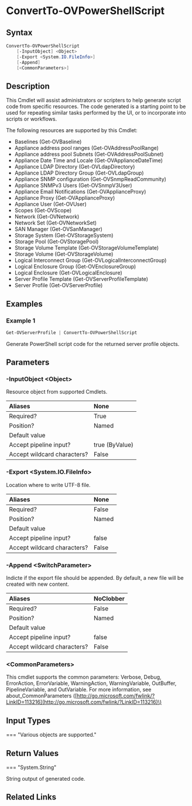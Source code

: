 ﻿---
description: Create PowerShell script from resource.
---

# ConvertTo-OVPowerShellScript

## Syntax

```powershell
ConvertTo-OVPowerShellScript
    [-InputObject] <Object>
    [-Export <System.IO.FileInfo>]
    [-Append]
    [<CommonParameters>]
```

## Description

This Cmdlet will assist administrators or scripters to help generate script code from specific resources.  The code generated is a starting point to be used for repeating similar tasks performed by the UI, or to incorporate into scripts or workflows.

The following resources are supported by this Cmdlet:

* Baselines (Get-OVBaseline)
* Appliance address pool ranges (Get-OVAddressPoolRange)
* Appliance address pool Subnets (Get-OVAddressPoolSubnet)
* Appliance Date Time and Locale (Get-OVApplianceDateTime)
* Appliance LDAP Directory (Get-OVLdapDirectory)
* Appliance LDAP Directory Group (Get-OVLdapGroup)
* Appliance SNMP configuration (Get-OVSnmpReadCommunity)
* Appliance SNMPv3 Users (Get-OVSnmpV3User)
* Appliance Email Notifications (Get-OVApplianceProxy)
* Appliance Proxy (Get-OVApplianceProxy)
* Appliance User (Get-OVUser)
* Scopes (Get-OVScope)
* Network (Get-OVNetwork)
* Network Set (Get-OVNetworkSet)
* SAN Manager (Get-OVSanManager)
* Storage System (Get-OVStorageSystem)
* Storage Pool (Get-OVStoragePool)
* Storage Volume Template (Get-OVStorageVolumeTemplate)
* Storage Volume (Get-OVStorageVolume)
* Logical Interconnect Group (Get-OVLogicalInterconnectGroup)
* Logical Enclosure Group (Get-OVEnclosureGroup)
* Logical Enclosure (Get-OVLogicalEnclosure)
* Server Profile Template (Get-OVServerProfileTemplate)
* Server Profile (Get-OVServerProfile)

## Examples

###  Example 1 

```powershell
Get-OVServerProfile | ConvertTo-OVPowerShellScript
```

Generate PowerShell script code for the returned server profile objects.

## Parameters

### -InputObject &lt;Object&gt;

Resource object from supported Cmdlets.

| Aliases | None |
| :--- | :--- |
| Required? | True |
| Position? | Named |
| Default value |  |
| Accept pipeline input? | true (ByValue) |
| Accept wildcard characters? | False |

### -Export &lt;System.IO.FileInfo&gt;

Location where to write UTF-8 file.

| Aliases | None |
| :--- | :--- |
| Required? | False |
| Position? | Named |
| Default value |  |
| Accept pipeline input? | false |
| Accept wildcard characters? | False |

### -Append &lt;SwitchParameter&gt;

Indicte if the export file should be appended.  By default, a new file will be created with new content.

| Aliases | NoClobber |
| :--- | :--- |
| Required? | False |
| Position? | Named |
| Default value |  |
| Accept pipeline input? | false |
| Accept wildcard characters? | False |

### &lt;CommonParameters&gt;

This cmdlet supports the common parameters: Verbose, Debug, ErrorAction, ErrorVariable, WarningAction, WarningVariable, OutBuffer, PipelineVariable, and OutVariable. For more information, see about\_CommonParameters \([http://go.microsoft.com/fwlink/?LinkID=113216](http://go.microsoft.com/fwlink/?LinkID=113216)\)

## Input Types

=== "Various objects are supported."
 

 

## Return Values

=== "System.String"
 
String output of generated code.
 

## Related Links

